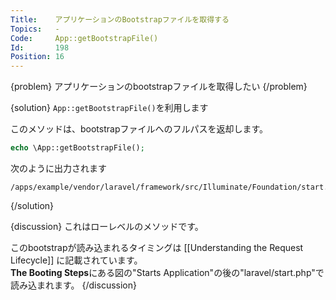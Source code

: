 ```yaml
---
Title:    アプリケーションのBootstrapファイルを取得する
Topics:   -
Code:     App::getBootstrapFile()
Id:       198
Position: 16
---
```


{problem}
アプリケーションのbootstrapファイルを取得したい
{/problem}

{solution}
`App::getBootstrapFile()`を利用します

このメソッドは、bootstrapファイルへのフルパスを返却します。
```php
echo \App::getBootstrapFile();
```

次のように出力されます  
```text
/apps/example/vendor/laravel/framework/src/Illuminate/Foundation/start.php
```
{/solution}

{discussion}
これはローレベルのメソッドです。

このbootstrapが読み込まれるタイミングは [[Understanding the Request Lifecycle]] に記載されています。  
**The Booting Steps**にある図の"Starts Application"の後の"laravel/start.php"で読み込まれます。
{/discussion}
